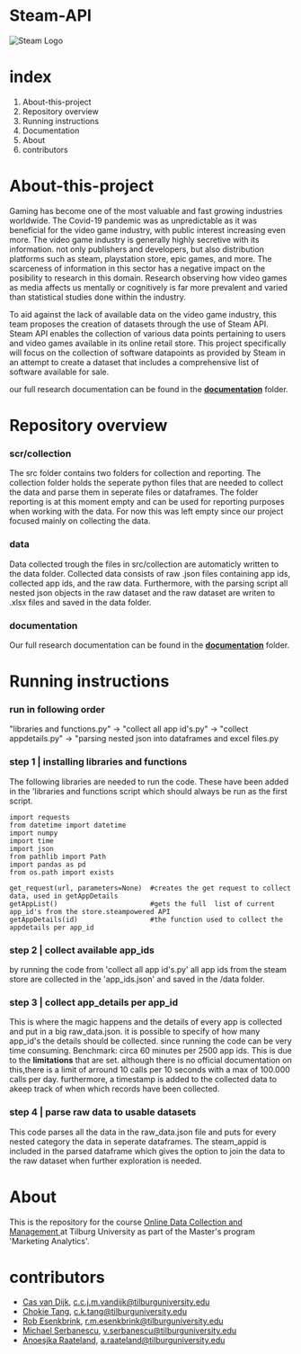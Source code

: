 

# Steam-API
![Steam Logo](https://upload.wikimedia.org/wikipedia/commons/8/87/New_Steam_Logo_with_name.jpg)


# index
1. About-this-project
2. Repository overview
3. Running instructions
4. Documentation  
5. About 
6. contributors 

 

# About-this-project  

Gaming has become one of the most valuable and fast growing industries worldwide. The Covid-19 pandemic was as unpredictable as it was beneficial for the video game industry, with public interest increasing even more. The video game industry is generally highly secretive with its information. not only publishers and developers, but also distribution platforms such as steam, playstation store, epic games, and more. The scarceness of information in this sector has a negative impact on the posibility to research in this domain. Research observing how video games as media affects us mentally or cognitively is far more prevalent and varied than statistical studies done within the industry. 
   
  
To aid against the lack of available data on the video game industry, this team proposes the creation of datasets through the use of Steam API. Steam API enables the collection of various data points pertaining to users and video games available in its online retail store. This project specifically will focus on the collection of software datapoints as provided by Steam in an attempt to create a dataset that includes a comprehensive list of software available for sale.

our full research documentation can be found in the [**documentation**](https://github.com/opgeROBt/steam-API/tree/main/documentation) folder. 

# Repository overview
### **scr/collection** 
The src folder contains two folders for collection and reporting. The collection folder holds the seperate python files that are needed to collect the data and parse them in seperate files or dataframes. The folder reporting is at this moment empty and can be used for reporting purposes when working with the data. For now this was left empty since our project focused mainly on collecting the data. 

### **data** 
Data collected trough the files in src/collection are automaticly written to the data folder. Collected data consists of raw .json files containing app ids, collected app ids, and the raw data. Furthermore, with the parsing script all nested json objects in the raw dataset and the raw dataset are writen to .xlsx files and saved in the data folder.  

### **documentation** 
Our full research documentation can be found in the [**documentation**](https://github.com/opgeROBt/steam-API/tree/main/documentation) folder. 


# Running instructions 

### **run in following order**  
"libraries and functions.py" ->  "collect all app id's.py" -> "collect appdetails.py" ->  "parsing nested json into dataframes and excel files.py


### **step 1 | installing libraries and functions**
The following libraries are needed to run the code. These have been added in the 'libraries and functions script which should always be run as the first script. 
 

```
import requests
from datetime import datetime
import numpy
import time
import json
from pathlib import Path
import pandas as pd
from os.path import exists
```

```
get_request(url, parameters=None)  #creates the get request to collect data, used in getAppDetails
getAppList()                       #gets the full  list of current app_id's from the store.steampowered API
getAppDetails(id)                  #the function used to collect the appdetails per app_id 
```

### **step 2 | collect available app_ids**
by running the code from 'collect all app id's.py'  all app ids from the steam store are collected in the 'app_ids.json' and saved in the /data folder. 

### **step 3 | collect app_details per app_id**
This is where the magic happens and the details of every app is collected and put in a big raw_data.json. it is possible to specify of how many app_id's the details should be collected. since running the code can be very time consuming. Benchmark: circa 60 minutes per 2500 app ids. This is due to the **limitations** that are set. although there is no official documentation on this,there is a limit of arround 10 calls per 10 seconds with a max of 100.000 calls per day. furthermore, a timestamp is added to the collected data to akeep track of when which records have been collected.  

### **step 4 | parse raw data to usable datasets**
This code parses all the data in the raw_data.json file and puts for every nested category the data in seperate dataframes. The steam_appid is included in the parsed dataframe which gives the option to join the data to the raw dataset when further exploration is needed.   

# About 
This is the repository for the course [Online Data Collection and Management ](https://odcm.hannesdatta.com/) at Tilburg University as part of the Master's program 'Marketing Analytics'.    




# contributors  
 * [Cas van Dijk](https://github.com/Cas-24), c.c.j.m.vandijk@tilburguniversity.edu
 * [Chokie Tang](https://github.com/chokietang), c.k.tang@tilburguniversity.edu
 * [Rob Esenkbrink](https://github.com/opgeROBt), r.m.esenkbrink@tilburguniversity.edu
 * [Michael Serbanescu](https://github.com/MihaiVladS), v.serbanescu@tilburguniversity.edu
 * [Anoesjka Raateland](https://github.com/Anoesjka97), a.raateland@tilburguniversity.edu




